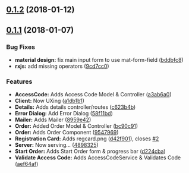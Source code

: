 <a name="0.1.2"></a>
## [0.1.2](https://github.com/kenhowardpdx/2tickets4me-redeem/compare/v0.1.1...0.1.2) (2018-01-12)



<a name="0.1.1"></a>
## [0.1.1](https://github.com/kenhowardpdx/2tickets4me-redeem/compare/4898325...v0.1.1) (2018-01-07)


### Bug Fixes

* **material design:** fix main input form to use mat-form-field ([bddbfc8](https://github.com/kenhowardpdx/2tickets4me-redeem/commit/bddbfc8))
* **rxjs:** add missing operators ([9cd7cc0](https://github.com/kenhowardpdx/2tickets4me-redeem/commit/9cd7cc0))


### Features

* **AccessCode:** Adds Access Code Model & Controller ([a3ab6a0](https://github.com/kenhowardpdx/2tickets4me-redeem/commit/a3ab6a0))
* **Client:** Now UXing ([a1db1b1](https://github.com/kenhowardpdx/2tickets4me-redeem/commit/a1db1b1))
* **Details:** Adds details controller/routes ([c623b4b](https://github.com/kenhowardpdx/2tickets4me-redeem/commit/c623b4b))
* **Error Dialog:** Add Error Dialog ([58f11bd](https://github.com/kenhowardpdx/2tickets4me-redeem/commit/58f11bd))
* **Mailer:** Adds Mailer ([8959e42](https://github.com/kenhowardpdx/2tickets4me-redeem/commit/8959e42))
* **Order:** Added Order Model & Controller ([bc90c91](https://github.com/kenhowardpdx/2tickets4me-redeem/commit/bc90c91))
* **Order:** Adds Order Component ([9547969](https://github.com/kenhowardpdx/2tickets4me-redeem/commit/9547969))
* **Registration Card:** Adds regcard.png ([d42f901](https://github.com/kenhowardpdx/2tickets4me-redeem/commit/d42f901)), closes [#2](https://github.com/kenhowardpdx/2tickets4me-redeem/issues/2)
* **Server:** Now serving... ([4898325](https://github.com/kenhowardpdx/2tickets4me-redeem/commit/4898325))
* **Start Order:** Adds Start Order form & progress bar ([d224cba](https://github.com/kenhowardpdx/2tickets4me-redeem/commit/d224cba))
* **Validate Access Code:** Adds AccessCodeService & Validates Code ([aef64af](https://github.com/kenhowardpdx/2tickets4me-redeem/commit/aef64af))



